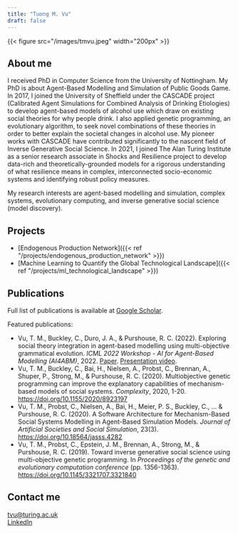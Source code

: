 ```yaml
---
title: "Tuong M. Vu"
draft: false
---
```


{{< figure src="/images/tmvu.jpeg" width="200px" >}}

## About me

I received PhD in Computer Science from the University of Nottingham. My PhD is about Agent-Based Modelling and Simulation of Public Goods Game. In 2017, I joined the University of Sheffield under the CASCADE project (Calibrated Agent Simulations for Combined Analysis of Drinking Etiologies) to develop agent-based models of alcohol use which draw on existing social theories for why people drink. I also applied genetic programming, an evolutionary algorithm, to seek novel combinations of these theories in order to better explain the societal changes in alcohol use. My pioneer works with CASCADE have contributed significantly to the nascent field of Inverse Generative Social Science. In 2021, I joined The Alan Turing Institute as a senior research associate in Shocks and Resilience project to develop data-rich and theoretically-grounded models for a rigorous understanding of what resilience means in complex, interconnected socio-economic systems and identifying robust policy measures.

My research interests are agent-based modelling and simulation, complex systems, evolutionary computing, and inverse generative social science (model discovery).

## Projects

* [Endogenous Production Network]({{< ref "/projects/endogenous_production_network" >}})
* [Machine Learning to Quantify the Global Technological Landscape]({{< ref "/projects/ml_technological_landscape" >}}) 

## Publications

Full list of publications is available at [Google Scholar](https://scholar.google.com/citations?user=pCZpicsAAAAJ&hl=en).

Featured publications:
* Vu, T. M., Buckley, C., Duro, J. A., & Purshouse, R. C. (2022). Exploring social theory integration in agent-based modelling using multi-objective grammatical evolution. *ICML 2022 Workshop - AI for Agent-Based Modelling (AI4ABM)*, 2022. [Paper](https://openreview.net/pdf?id=-tRkY0I5dzv). [Presentation video](https://icml.cc/virtual/2022/workshop/13470).
* Vu, T. M., Buckley, C., Bai, H., Nielsen, A., Probst, C., Brennan, A., Shuper, P., Strong, M., & Purshouse, R. C. (2020). Multiobjective genetic programming can improve the explanatory capabilities of mechanism-based models of social systems. *Complexity*, 2020, 1-20. https://doi.org/10.1155/2020/8923197
* Vu, T. M., Probst, C., Nielsen, A., Bai, H., Meier, P. S., Buckley, C., ... & Purshouse, R. C. (2020). A Software Architecture for Mechanism-Based Social Systems Modelling in Agent-Based Simulation Models. *Journal of Artificial Societies and Social Simulation*, 23(3). https://doi.org/10.18564/jasss.4282
* Vu, T. M., Probst, C., Epstein, J. M., Brennan, A., Strong, M., & Purshouse, R. C. (2019). Toward inverse generative social science using multi-objective genetic programming. In *Proceedings of the genetic and evolutionary computation conference* (pp. 1356-1363). https://doi.org/10.1145/3321707.3321840


## Contact me

tvu@turing.ac.uk   
[LinkedIn](https://uk.linkedin.com/in/tuongvu)
